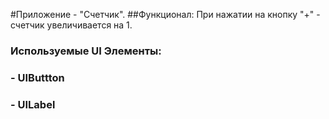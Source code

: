 #Приложение - "Счетчик".
##Функционал: При нажатии на кнопку "+" - счетчик увеличивается на 1.
### Используемые UI Элементы:
### - UIButtton
### - UILabel
